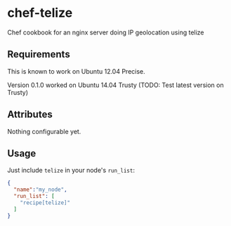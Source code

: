 chef-telize
===========

Chef cookbook for an nginx server doing IP geolocation using telize

Requirements
------------

This is known to work on Ubuntu 12.04 Precise.

Version 0.1.0 worked on Ubuntu 14.04 Trusty (TODO: Test latest version on Trusty)

Attributes
----------
Nothing configurable yet.

Usage
-----
Just include `telize` in your node's `run_list`:

```json
{
  "name":"my_node",
  "run_list": [
    "recipe[telize]"
  ]
}
```
